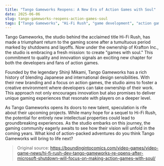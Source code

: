 ```yaml
---
title: "Tango Gameworks Reopens: A New Era of Action Games with Soul"
date: 2025-06-06
slug: tango-gameworks-reopens-action-games-soul
tags: ["Tango Gameworks", "Hi-Fi Rush", "game development", "action games"]
---
```


Tango Gameworks, the studio behind the acclaimed title Hi-Fi Rush, has made a triumphant return to the gaming scene after a tumultuous period marked by shutdowns and layoffs. Now under the ownership of Krafton Inc., the studio is embracing a fresh mission: to create "games with soul." This commitment to quality and innovation signals an exciting new chapter for both the developers and fans of action games.

Founded by the legendary Shinji Mikami, Tango Gameworks has a rich history of blending Japanese and international design sensibilities. With their new branding and a focus on action games, the studio aims to foster a creative environment where developers can take ownership of their work. This approach not only encourages innovation but also promises to deliver unique gaming experiences that resonate with players on a deeper level.

As Tango Gameworks opens its doors to new talent, speculation is rife about their upcoming projects. While many hope for a sequel to Hi-Fi Rush, the potential for entirely new intellectual properties could lead to groundbreaking experiences. As the studio embarks on this journey, the gaming community eagerly awaits to see how their vision will unfold in the coming years. What kind of action-packed adventures do you think Tango Gameworks will bring to life next?

> Original source: https://boundingintocomics.com/video-games/video-game-news/hi-fi-rush-dev-tango-gameworks-re-opens-after-microsoft-shutdown-will-focus-on-making-action-games-with-soul/